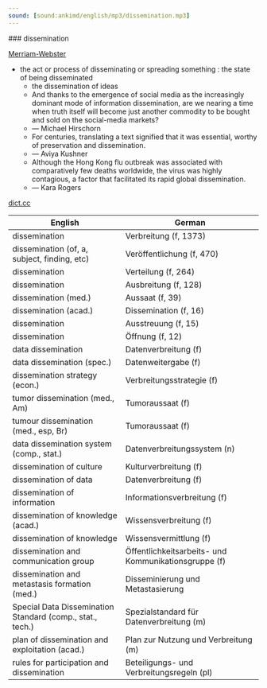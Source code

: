 ```yaml
---
sound: [sound:ankimd/english/mp3/dissemination.mp3]
---
```


\### dissemination

[Merriam-Webster](https://www.merriam-webster.com/dictionary/dissemination)

- the act or process of disseminating or spreading something : the state of being disseminated
    - the dissemination of ideas
    - And thanks to the emergence of social media as the increasingly dominant mode of information dissemination, are we nearing a time when truth itself will become just another commodity to be bought and sold on the social-media markets?
    - — Michael Hirschorn
    - For centuries, translating a text signified that it was essential, worthy of preservation and dissemination.
    - — Aviya Kushner
    - Although the Hong Kong flu outbreak was associated with comparatively few deaths worldwide, the virus was highly contagious, a factor that facilitated its rapid global dissemination.
    - — Kara Rogers

[dict.cc](https://www.dict.cc/dissemination)

| English        | German       |
| -------------- | ------------ |
| dissemination | Verbreitung (f, 1373) |
| dissemination (of, a, subject, finding, etc) | Veröffentlichung (f, 470) |
| dissemination | Verteilung (f, 264) |
| dissemination | Ausbreitung (f, 128) |
| dissemination (med.) | Aussaat (f, 39) |
| dissemination (acad.) | Dissemination (f, 16) |
| dissemination | Ausstreuung (f, 15) |
| dissemination | Öffnung (f, 12) |
| data dissemination | Datenverbreitung (f) |
| data dissemination (spec.) | Datenweitergabe (f) |
| dissemination strategy (econ.) | Verbreitungsstrategie (f) |
| tumor dissemination (med., Am) | Tumoraussaat (f) |
| tumour dissemination (med., esp, Br) | Tumoraussaat (f) |
| data dissemination system <DDS> (comp., stat.) | Datenverbreitungssystem (n) |
| dissemination of culture | Kulturverbreitung (f) |
| dissemination of data | Datenverbreitung (f) |
| dissemination of information | Informationsverbreitung (f) |
| dissemination of knowledge (acad.) | Wissensverbreitung (f) |
| dissemination of knowledge | Wissensvermittlung (f) |
| dissemination and communication group | Öffentlichkeitsarbeits- und Kommunikationsgruppe (f) |
| dissemination and metastasis formation (med.) | Disseminierung und Metastasierung |
| Special Data Dissemination Standard <SDDS> (comp., stat., tech.) | Spezialstandard für Datenverbreitung (m) |
| plan of dissemination and exploitation (acad.) | Plan zur Nutzung und Verbreitung (m) |
| rules for participation and dissemination | Beteiligungs- und Verbreitungsregeln (pl) |
